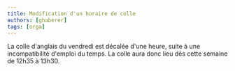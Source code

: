```yaml
---
title: Modification d'un horaire de colle
authors: [ghaberer]
tags: [orga]
---
```

La colle d'anglais du vendredi est décalée d'une heure, suite à une incompatibilité d'emploi du temps. La colle aura donc lieu dès cette semaine de 12h35 à 13h30.  

